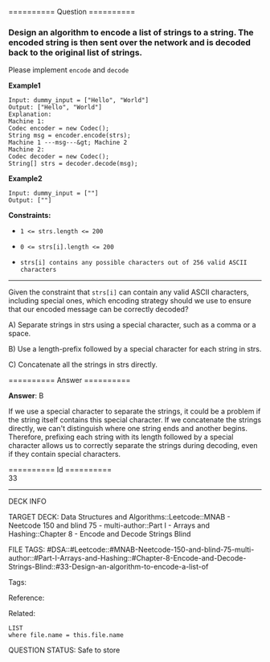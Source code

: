========== Question ==========  

### Design an algorithm to encode **a list of strings** to **a string**. The encoded string is then sent over the network and is decoded back to the original list of strings.

Please implement `encode` and `decode`

**Example1**

```
Input: dummy_input = ["Hello", "World"]
Output: ["Hello", "World"]
Explanation:
Machine 1:
Codec encoder = new Codec();
String msg = encoder.encode(strs);
Machine 1 ---msg---&gt; Machine 2
Machine 2:
Codec decoder = new Codec();
String[] strs = decoder.decode(msg);
```

**Example2**

```
Input: dummy_input = [""]
Output: [""]
```

**Constraints:**

- `1 <= strs.length <= 200`

- `0 <= strs[i].length <= 200`

- `strs[i] contains any possible characters out of 256 valid ASCII characters`

---

Given the constraint that `strs[i]` can contain any valid ASCII characters,
including special ones, which encoding strategy should we use to ensure that our
encoded message can be correctly decoded?

A) Separate strings in strs using a special character, such as a comma or a
space.

B) Use a length-prefix followed by a special character for each string in strs.

C) Concatenate all the strings in strs directly.  

========== Answer ==========  

**Answer**: B

If we use a special character to separate the strings, it could be a problem if
the string itself contains this special character. If we concatenate the strings
directly, we can't distinguish where one string ends and another begins.
Therefore, prefixing each string with its length followed by a special character
allows us to correctly separate the strings during decoding, even if they
contain special characters.

========== Id ==========  
33

---

DECK INFO

TARGET DECK: Data Structures and Algorithms::Leetcode::MNAB - Neetcode 150 and blind 75 - multi-author::Part I - Arrays and Hashing::Chapter 8 - Encode and Decode Strings Blind

FILE TAGS: #DSA::#Leetcode::#MNAB-Neetcode-150-and-blind-75-multi-author::#Part-I-Arrays-and-Hashing::#Chapter-8-Encode-and-Decode-Strings-Blind::#33-Design-an-algorithm-to-encode-a-list-of

Tags:

Reference:

Related:

```dataview
LIST
where file.name = this.file.name
```
QUESTION STATUS: Safe to store

